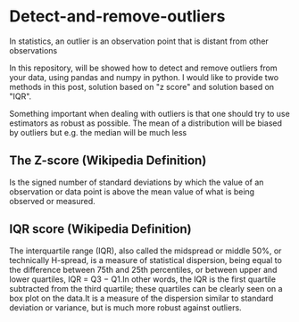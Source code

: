 # Detect-and-remove-outliers
In statistics, an outlier is an observation point that is distant from other observations

In this repository, will be showed how to detect and remove outliers from your data, using pandas and numpy in python.
I would like to provide two methods in this post, solution based on "z score" and solution based on "IQR".

Something important when dealing with outliers is that one should try to use estimators as robust as possible. The mean of a distribution will be biased by outliers but e.g. the median will be much less

## The Z-score (Wikipedia Definition) 
Is the signed number of standard deviations by which the value of an observation or data point is above the mean value of what is being observed or measured.

## IQR score (Wikipedia Definition)
The interquartile range (IQR), also called the midspread or middle 50%, or technically H-spread, is a measure of statistical dispersion, being equal to the difference between 75th and 25th percentiles, or between upper and lower quartiles, IQR = Q3 − Q1.In other words, the IQR is the first quartile subtracted from the third quartile; these quartiles can be clearly seen on a box plot on the data.It is a measure of the dispersion similar to standard deviation or variance, but is much more robust against outliers.
